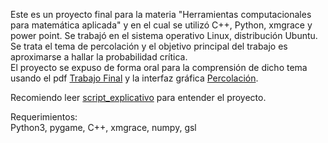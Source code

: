 Este es un proyecto final para la materia "Herramientas computacionales para matemática aplicada" y en el cual se utilizó C++, Python, xmgrace y power point. Se trabajó en el sistema operativo Linux, distribución Ubuntu.<br>
Se trata el tema de percolación y el objetivo principal del trabajo es aproximarse a hallar la probabilidad crítica.<br>
El proyecto se expuso de forma oral para la comprensión de dicho tema usando el pdf [Trabajo Final](https://github.com/LautaroOchotorena/Percolacion/blob/main/Trabajo%20final.pdf) y la interfaz gráfica [Percolación](https://github.com/LautaroOchotorena/Percolacion/blob/main/Percolaci%C3%B3n.py).

Recomiendo leer [script_explicativo](https://github.com/LautaroOchotorena/Percolacion/blob/main/Script_explicativo.md) para entender el proyecto.

Requerimientos:<br>
Python3, pygame, C++, xmgrace, numpy, gsl
